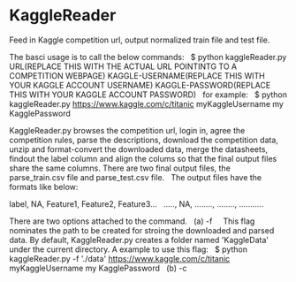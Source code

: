 # KaggleReader
Feed in Kaggle competition url, output normalized train file and test file.  

The basci usage is to call the below commands:  
$ python kaggleReader.py URL(REPLACE THIS WITH THE ACTUAL URL POINTINTG TO A COMPETITION WEBPAGE) KAGGLE-USERNAME(REPLACE THIS WITH YOUR KAGGLE ACCOUNT USERNAME) KAGGLE-PASSWORD(REPLACE THIS WITH YOUR KAGGLE ACCOUNT PASSWORD)  
for example:  
$ python kaggleReader.py https://www.kaggle.com/c/titanic myKaggleUsername my KagglePassword  

KaggleReader.py browses the competition url, login in, agree the competition rules, parse the descriptions, download the competition data, unzip and format-convert the downloaded data, merge the datasheets, findout the label column and align the colums so that the final output files share the same columns. There are two final output files, the parse_train.csv file and parse_test.csv file.  
The output files have the formats like below:  

label, NA, Feature1, Feature2, Feature3...  
....., NA, ........, ........, ...........  

There are two options attached to the command.  
(a) -f
    This flag nominates the path to be created for stroing the downloaded and parsed data. By default, KaggleReader.py creates a folder named 'KaggleData' under the current directory. A example to use this flag:  
    $ python kaggleReader.py -f './data' https://www.kaggle.com/c/titanic myKaggleUsername my KagglePassword  
(b) -c

